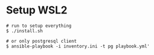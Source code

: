 # Setup WSL2

``` shell
# run to setup everything
$ ./install.sh

# or only postgresql client
$ ansible-playbook -i inventory.ini -t pg playbook.yml'
```
